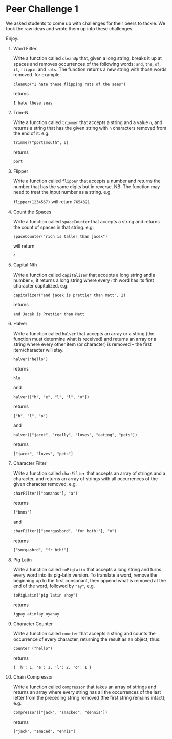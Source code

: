 # Peer Challenge 1

We asked students to come up with challenges for their peers to tackle.  We took the raw ideas and wrote them up into these challenges.

Enjoy.

1. Word Filter

   Write a function called `cleanUp` that, given a long string, breaks it up at spaces and removes occurrences of the following words: `and`, `the`, `of`, `it`, `flippin` and `rats`. The function returns a new string with those words removed.
   for example:

     `cleanUp("I hate these flipping rats of the seas")`

   returns

     `I hate these seas`


2. Trim-N

   Write a function called `trimmer` that accepts a string and a value `n`, and returns a string that has the given string with `n` characters removed from the end of it.  e.g.

   `trimmer("portsmouth", 6)`

   returns

   `port`


3. Flipper

   Write a function called `flipper` that accepts a number and returns the number that has the same digits but in reverse.  NB: The function may need to treat the input number as a string. e.g.

   `flipper(1234567)` will return `7654321`


4. Count the Spaces

   Write a function called `spaceCounter` that accepts a string and returns the count of spaces in that string.
   e.g.

   `spaceCounter("rich is taller than jacek")`

   will return

   `4`


5. Capital Nth

   Write a function called `capitalizer` that accepts a long string and a number `n`; it returns a long string where every `n`th word has its first character capitalized. e.g.

   `capitalizer("and jacek is prettier than matt", 2)`

   returns

   `and Jacek is Prettier than Matt`


6. Halver

   Write a function called `halver` that accepts an array or a string (the function must determine what is received) and returns an array or a string where every other item (or character) is removed – the first item/character will stay.

   `halver("hello")`

   returns

   `hlo`

   and

   `halver(["h", "e", "l", "l", "o"])`

   returns

   `["h", "l", "o"]`

   and

   `halver(["jacek", "really", "loves", "eating", "pets"])`

   returns

   `["jacek", "loves", "pets"]`


7. Character Filter

   Write a function called `charFilter` that accepts an array of strings and a character, and returns an array of strings with all occurrences of the given character removed. e.g.

   `charFilter(["bananas"], "a")`

   returns

   `["bnns"]`

   and

   `charFilter(["smorgasbord", "for both!"], "o")`

   returns

   `["smrgasbrd", "fr bth!"]`



8. Pig Latin

   Write a function called `toPigLatin` that accepts a long string and turns every word into its pig-latin version.  To translate a word, remove the beginning up to the first consonant, then append what is removed at the end of the word, followed by `"ay"`, e.g.

   `toPigLatin("pig latin ahoy")`

   returns

   `igpay atinlay oyahay`


9. Character Counter

   Write a function called `counter` that accepts a string and counts the occurrence of every character, returning the result as an object, thus:

   `counter ("hello")`

   returns

   `{ 'h': 1, 'e': 1, 'l': 2, 'o': 1 }`


10. Chain Compressor

    Write a function called `compressor` that takes an array of strings and returns an array where every string has all the occurrences of the last letter from the preceding string removed (the first string remains intact);  e.g.

    `compressor(["jack", "smacked", "dennis"])`

    returns

    `["jack", "smaced", "ennis"]`

